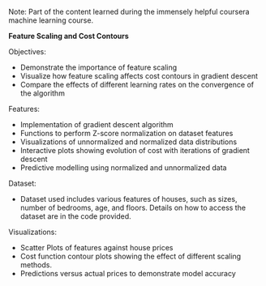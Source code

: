 Note: Part of the content learned during the immensely helpful coursera machine learning course.

**Feature Scaling and Cost Contours**

Objectives:
- Demonstrate the importance of feature scaling
- Visualize how feature scaling affects cost contours in gradient descent
- Compare the effects of different learning rates on the convergence of the algorithm

Features:
- Implementation of gradient descent algorithm
- Functions to perform Z-score normalization on dataset features
- Visualizations of unnormalized and normalized data distributions
- Interactive plots showing evolution of cost with iterations of gradient descent
- Predictive modelling using normalized and unnormalized data

Dataset:
- Dataset used includes various features of houses, such as sizes, number of bedrooms, age, and floors. Details on how to access the dataset are in the code provided.

Visualizations:
- Scatter Plots of features against house prices
- Cost function contour plots showing the effect of different scaling methods.
- Predictions versus actual prices to demonstrate model accuracy


